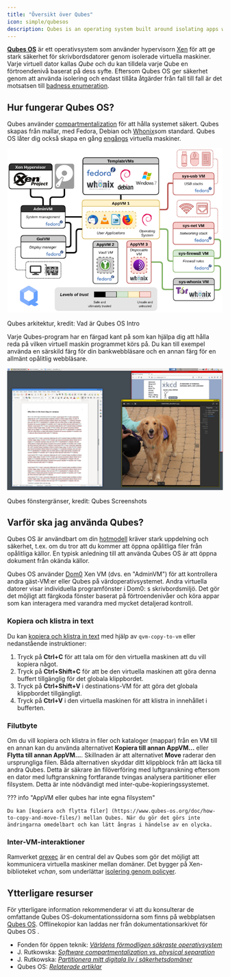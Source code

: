 ```yaml
---
title: "Översikt över Qubes"
icon: simple/qubesos
description: Qubes is an operating system built around isolating apps within virtual machines for heightened security.
---
```


[**Qubes OS**](../desktop.md#qubes-os) är ett operativsystem som använder hypervisorn [Xen](https://en.wikipedia.org/wiki/Xen) för att ge stark säkerhet för skrivbordsdatorer genom isolerade virtuella maskiner. Varje virtuell dator kallas *Qube* och du kan tilldela varje Qube en förtroendenivå baserat på dess syfte. Eftersom Qubes OS ger säkerhet genom att använda isolering och endast tillåta åtgärder från fall till fall är det motsatsen till [badness enumeration](https://www.ranum.com/security/computer_security/editorials/dumb/).

## Hur fungerar Qubes OS?

Qubes använder [compartmentalization](https://www.qubes-os.org/intro/) för att hålla systemet säkert. Qubes skapas från mallar, med Fedora, Debian och [Whonix](../desktop.md#whonix)som standard. Qubes OS låter dig också skapa en gång [engångs](https://www.qubes-os.org/doc/how-to-use-disposables/) virtuella maskiner.

![Qubes arkitektur](../assets/img/qubes/qubes-trust-level-architecture.png)
<figcaption>Qubes arkitektur, kredit: Vad är Qubes OS Intro</figcaption>

Varje Qubes-program har en färgad kant på [](https://www.qubes-os.org/screenshots/) som kan hjälpa dig att hålla reda på vilken virtuell maskin programmet körs på. Du kan till exempel använda en särskild färg för din bankwebbläsare och en annan färg för en allmänt opålitlig webbläsare.

![Färgad kant](../assets/img/qubes/r4.0-xfce-three-domains-at-work.png)
<figcaption>Qubes fönstergränser, kredit: Qubes Screenshots</figcaption>

## Varför ska jag använda Qubes?

Qubes OS är användbart om din [hotmodell](../basics/threat-modeling.md) kräver stark uppdelning och säkerhet, t.ex. om du tror att du kommer att öppna opålitliga filer från opålitliga källor. En typisk anledning till att använda Qubes OS är att öppna dokument från okända källor.

Qubes OS använder [Dom0](https://wiki.xenproject.org/wiki/Dom0) Xen VM (dvs. en "AdminVM") för att kontrollera andra gäst-VM:er eller Qubes på värdoperativsystemet. Andra virtuella datorer visar individuella programfönster i Dom0: s skrivbordsmiljö. Det gör det möjligt att färgkoda fönster baserat på förtroendenivåer och köra appar som kan interagera med varandra med mycket detaljerad kontroll.

### Kopiera och klistra in text

Du kan [kopiera och klistra in text](https://www.qubes-os.org/doc/how-to-copy-and-paste-text/) med hjälp av `qvm-copy-to-vm` eller nedanstående instruktioner:

1. Tryck på **Ctrl+C** för att tala om för den virtuella maskinen att du vill kopiera något.
2. Tryck på **Ctrl+Shift+C** för att be den virtuella maskinen att göra denna buffert tillgänglig för det globala klippbordet.
3. Tryck på **Ctrl+Shift+V** i destinations-VM för att göra det globala klippbordet tillgängligt.
4. Tryck på **Ctrl+V** i den virtuella maskinen för att klistra in innehållet i bufferten.

### Filutbyte

Om du vill kopiera och klistra in filer och kataloger (mappar) från en VM till en annan kan du använda alternativet **Kopiera till annan AppVM...** eller **Flytta till annan AppVM...**. Skillnaden är att alternativet **Move** raderar den ursprungliga filen. Båda alternativen skyddar ditt klippblock från att läcka till andra Qubes. Detta är säkrare än filöverföring med luftgranskning eftersom en dator med luftgranskning fortfarande tvingas analysera partitioner eller filsystem. Detta är inte nödvändigt med inter-qube-kopieringssystemet.

??? info "AppVM eller qubes har inte egna filsystem"

    Du kan [kopiera och flytta filer] (https://www.qubes-os.org/doc/how-to-copy-and-move-files/) mellan Qubes. När du gör det görs inte ändringarna omedelbart och kan lätt ångras i händelse av en olycka.

### Inter-VM-interaktioner

Ramverket [qrexec](https://www.qubes-os.org/doc/qrexec/) är en central del av Qubes som gör det möjligt att kommunicera virtuella maskiner mellan domäner. Det bygger på Xen-biblioteket *vchan*, som underlättar [isolering genom policyer](https://www.qubes-os.org/news/2020/06/22/new-qrexec-policy-system/).

## Ytterligare resurser

För ytterligare information rekommenderar vi att du konsulterar de omfattande Qubes OS-dokumentationssidorna som finns på webbplatsen [Qubes OS](https://www.qubes-os.org/doc/). Offlinekopior kan laddas ner från dokumentationsarkivet för Qubes OS [](https://github.com/QubesOS/qubes-doc).

- Fonden för öppen teknik: [*Världens förmodligen säkraste operativsystem*](https://www.opentech.fund/news/qubes-os-arguably-the-worlds-most-secure-operating-system-motherboard/)
- J. Rutkowska: [*Software compartmentalization vs. physical separation*](https://invisiblethingslab.com/resources/2014/Software_compartmentalization_vs_physical_separation.pdf)
- J. Rutkowska: [*Partitionera mitt digitala liv i säkerhetsdomäner*](https://blog.invisiblethings.org/2011/03/13/partitioning-my-digital-life-into.html)
- Qubes OS: [*Relaterade artiklar*](https://www.qubes-os.org/news/categories/#articles)
